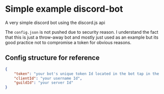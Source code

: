 # Simple example discord-bot
A very simple discord bot using the discord.js api

The `config.json` is not pushed due to security reason. I understand the fact that this is just a throw-away bot and mostly just used as an example but its good practice not to compromise a token for obvious reasons.


## Config structure for reference

```json
{
    "token": "your bot's unique token Id located in the bot tap in the discord developer portal",
    "clientId": "your username Id",
    "guildId": "your server Id"
}
```
